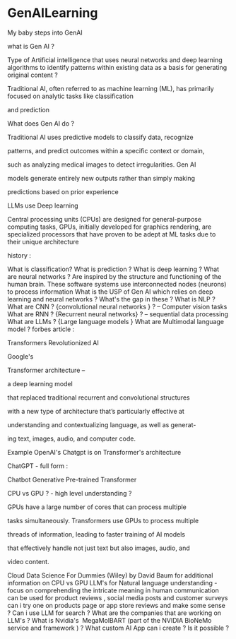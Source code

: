 # GenAILearning
My baby steps into GenAI

what is Gen AI ?

Type of Artificial intelligence that uses neural networks and deep learning algorithms to identify patterns within existing data as a basis for generating original content ?

Traditional AI, often referred to as machine learning (ML), has primarily focused on analytic tasks like classification

and prediction

What does Gen AI do ?

Traditional AI uses predictive models to classify data, recognize

patterns, and predict outcomes within a specific context or domain,

such as analyzing medical images to detect irregularities. Gen AI

models generate entirely new outputs rather than simply making

predictions based on prior experience

LLMs use Deep learning 

Central processing units (CPUs) are designed for general-purpose computing tasks, GPUs, initially developed for graphics rendering, are specialized processors that have proven to be adept at ML tasks due to their unique architecture

history :

What is classification?
What is prediction ?
What is deep learning ?
What are neural networks ?
Are inspired by the structure and functioning of the human brain. These software systems use interconnected nodes (neurons) to process information
What is the USP of Gen AI which relies on deep learning and neural networks ? What's the gap in these ?
What is NLP ?
What are CNN ? {convolutional neural networks } ? – Computer vision tasks
What are RNN ? {Recurrent neural networks} ? – sequential data processing 
What are LLMs ? {Large language models }
What are Multimodal language model ?
forbes article : 

Transformers Revolutionized AI

Google's 

Transformer architecture – 

a deep learning model

that replaced traditional recurrent and convolutional structures

with a new type of architecture that’s particularly effective at

understanding and contextualizing language, as well as generat-

ing text, images, audio, and computer code.

Example OpenAI's Chatgpt is on Transformer's architecture 




ChatGPT - full form :

Chatbot Generative Pre-trained Transformer




CPU vs GPU ? - high level understanding ?

GPUs have a large number of cores that can process multiple

tasks simultaneously. Transformers use GPUs to process multiple

threads of information, leading to faster training of AI models

that effectively handle not just text but also images, audio, and

video content.

Cloud Data Science For Dummies (Wiley) by David Baum for additional information on CPU vs GPU
LLM's for Natural language understanding - focus on comprehending the intricate meaning in human communication
can be used for product reviews , social media posts and customer surveys
can i try one on products page or app store reviews and make some sense ?
Can i use LLM for search ?
What are the companies that are working on LLM's ?
What is Nvidia's  MegaMolBART (part of the NVIDIA BioNeMo service and framework ) ?
What custom AI App can i create ? Is it possible ?

